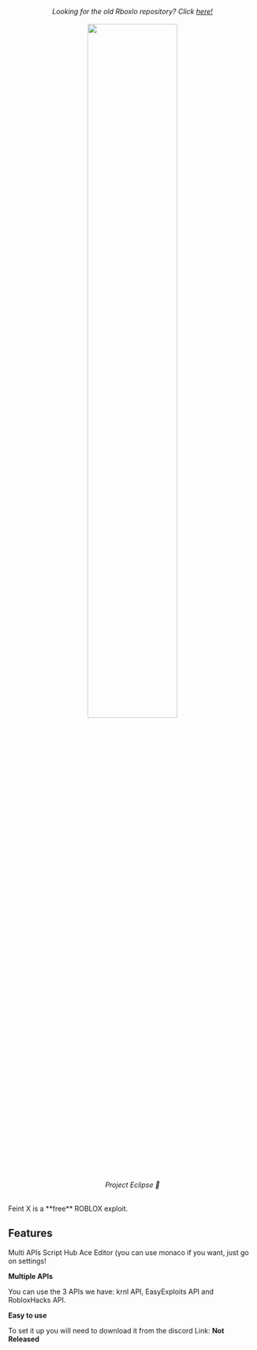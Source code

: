 <p align="center">
<i>Looking for the old Rboxlo repository? Click <a href="https://github.com/lightbulblighter/Rboxlo-old">here!</a></i><br><br>
<img src="https://cdn.discordapp.com/attachments/757984564617543742/840361444440145920/FeintX.png" width="60%"><br><i>Project Eclipse 🌙</i>
<br><br>
</p>
Feint X is a **free** ROBLOX exploit.

## Features

Multi APIs
Script Hub
Ace Editor (you can use monaco if you want, just go on settings!

**Multiple APIs**

You can use the 3 APIs we have: krnl API, EasyExploits API and RobloxHacks API.

**Easy to use**

To set it up you will need to download it from the discord
Link: **Not Released**
